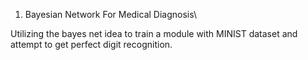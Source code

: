 1. Bayesian Network For Medical Diagnosis\

Utilizing the bayes net idea to train a module with MINIST dataset and attempt to get perfect digit recognition.
